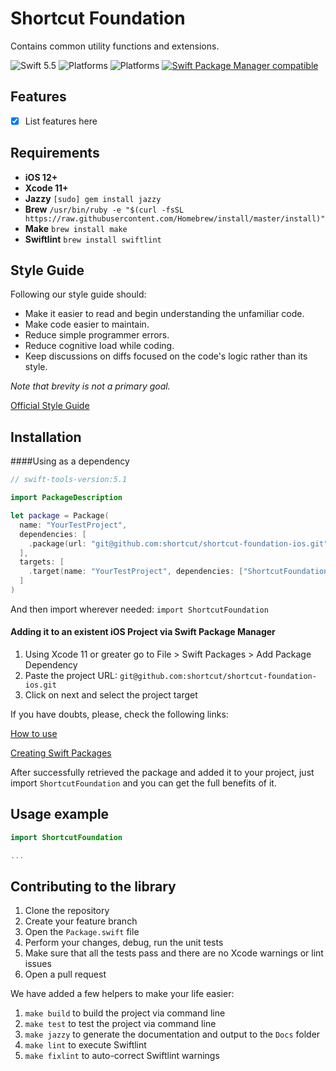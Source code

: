 # Shortcut Foundation

Contains common utility functions and extensions.

![Swift 5.5](https://img.shields.io/badge/Swift-5.5-orange.svg)
![Platforms](https://img.shields.io/badge/Xcode-12-orange.svg?style=flat)
![Platforms](https://img.shields.io/badge/platform-iOS-orange.svg?style=flat)
[![Swift Package Manager compatible](https://img.shields.io/badge/Swift%20Package%20Manager-compatible-orange.svg)](https://github.com/apple/swift-package-manager)

## Features

- [x] List features here

## Requirements

- **iOS 12+**
- **Xcode 11+**
- **Jazzy** ```[sudo] gem install jazzy```
- **Brew** ```/usr/bin/ruby -e "$(curl -fsSL https://raw.githubusercontent.com/Homebrew/install/master/install)"```
- **Make** ```brew install make```
- **Swiftlint** ```brew install swiftlint```

## Style Guide

Following our style guide should:

* Make it easier to read and begin understanding the unfamiliar code.
* Make code easier to maintain.
* Reduce simple programmer errors.
* Reduce cognitive load while coding.
* Keep discussions on diffs focused on the code's logic rather than its style.

*Note that brevity is not a primary goal.*

[Official Style Guide](https://github.com/shortcut/shortcut-style-guide-ios)

## Installation

####Using as a dependency

``` swift
// swift-tools-version:5.1

import PackageDescription

let package = Package(
  name: "YourTestProject",
  dependencies: [
    .package(url: "git@github.com:shortcut/shortcut-foundation-ios.git", from: "0.0.7")
  ],
  targets: [
    .target(name: "YourTestProject", dependencies: ["ShortcutFoundation"])
  ]
)
```
And then import wherever needed: ```import ShortcutFoundation ```

#### Adding it to an existent iOS Project via Swift Package Manager

1. Using Xcode 11 or greater go to File > Swift Packages > Add Package Dependency
2. Paste the project URL: `git@github.com:shortcut/shortcut-foundation-ios.git`
3. Click on next and select the project target

If you have doubts, please, check the following links:

[How to use](https://developer.apple.com/videos/play/wwdc2019/408/)

[Creating Swift Packages](https://developer.apple.com/videos/play/wwdc2019/410/)

After successfully retrieved the package and added it to your project, just import `ShortcutFoundation` and you can get the full benefits of it.


## Usage example

```swift
import ShortcutFoundation

...
```

## Contributing to the library

1. Clone the repository
2. Create your feature branch
3. Open the `Package.swift` file
4. Perform your changes, debug, run the unit tests
5. Make sure that all the tests pass and there are no Xcode warnings or lint issues
6. Open a pull request

We have added a few helpers to make your life easier:

1. ```make build``` to build the project via command line
2. ```make test``` to test the project via command line
3. ```make jazzy``` to generate the documentation and output to the `Docs` folder
4. ```make lint``` to execute Swiftlint
5. ```make fixlint``` to auto-correct Swiftlint warnings
